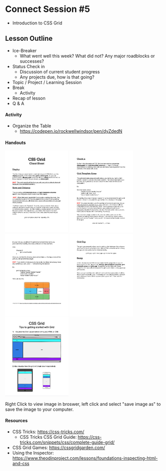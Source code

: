 # Connect Session #5

  * Introduction to CSS Grid

## Lesson Outline

  * Ice-Breaker
    * What went well this week?  What did not?  Any major roadblocks or successes?
  * Status Check in
    * Discussion of current student progress
    * Any projects due, how is that going?
  * Topic / Project / Learning Session
  * Break
    * Activity
  * Recap of lesson
  * Q & A

#### Activity

  * Organize the Table
    * https://codepen.io/rockwellwindsor/pen/dyZdedN

#### Handouts

  <img src="./handouts/css_grid_1.png" width="204"/> <img src="./handouts/css_grid_2.png" width="204"/>
  <img src="./handouts/css_grid_3.png" width="204"/> <img src="./handouts/css_grid_4.png" width="204"/>
  <img src="./handouts/css-grid-getting-started.png" width="204"/> 
  <figcaption>Right Click to view image in broswer, left click and select "save image as" to save the image to your computer.</figcaption>

#### Resources

  * CSS Tricks: https://css-tricks.com/
    * CSS Tricks CSS Grid Guide: https://css-tricks.com/snippets/css/complete-guide-grid/
  * CSS Grid Games: https://cssgridgarden.com/
  * Using the Inspector: https://www.theodinproject.com/lessons/foundations-inspecting-html-and-css